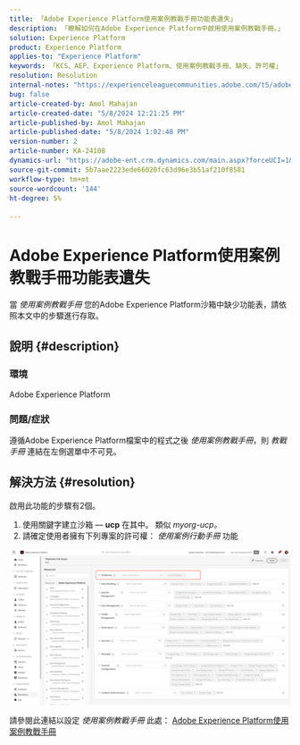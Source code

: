 ```yaml
---
title: 「Adobe Experience Platform使用案例教戰手冊功能表遺失」
description: 「瞭解如何在Adobe Experience Platform中啟用使用案例教戰手冊。」
solution: Experience Platform
product: Experience Platform
applies-to: "Experience Platform"
keywords: 「KCS、AEP、Experience Platform、使用案例教戰手冊、缺失、許可權」
resolution: Resolution
internal-notes: "https://experienceleaguecommunities.adobe.com/t5/adobe-experience-platform/use-case-playbooks-not-visible/td-p/667573"
bug: false
article-created-by: Amol Mahajan
article-created-date: "5/8/2024 12:21:25 PM"
article-published-by: Amol Mahajan
article-published-date: "5/8/2024 1:02:48 PM"
version-number: 2
article-number: KA-24108
dynamics-url: "https://adobe-ent.crm.dynamics.com/main.aspx?forceUCI=1&pagetype=entityrecord&etn=knowledgearticle&id=170f9d76-350d-ef11-9f8a-6045bd045872"
source-git-commit: 5b7aae2223ede66020fc63d96e3b51af210f8581
workflow-type: tm+mt
source-wordcount: '144'
ht-degree: 5%

---
```


# Adobe Experience Platform使用案例教戰手冊功能表遺失


當 *使用案例教戰手冊* 您的Adobe Experience Platform沙箱中缺少功能表，請依照本文中的步驟進行存取。

## 說明 {#description}


### <b>環境</b>

Adobe Experience Platform



### <b>問題/症狀</b>

遵循Adobe Experience Platform檔案中的程式之後 *使用案例教戰手冊*，則 *教戰手冊* 連結在左側選單中不可見。


## 解決方法 {#resolution}


啟用此功能的步驟有2個。

1. 使用關鍵字建立沙箱 — <b>ucp</b> 在其中。 類似 *myorg-ucp。*
2. 請確定使用者擁有下列專案的許可權： *使用案例行動手冊* 功能




![](assets/dae7e4cb-8400-ef11-a1fe-6045bd006b25.png)



請參閱此連結以設定 *使用案例教戰手冊* 此處： [Adobe Experience Platform使用案例教戰手冊](https://experienceleague.adobe.com/en/docs/experience-platform/use-case-playbooks/playbooks/get-started)
